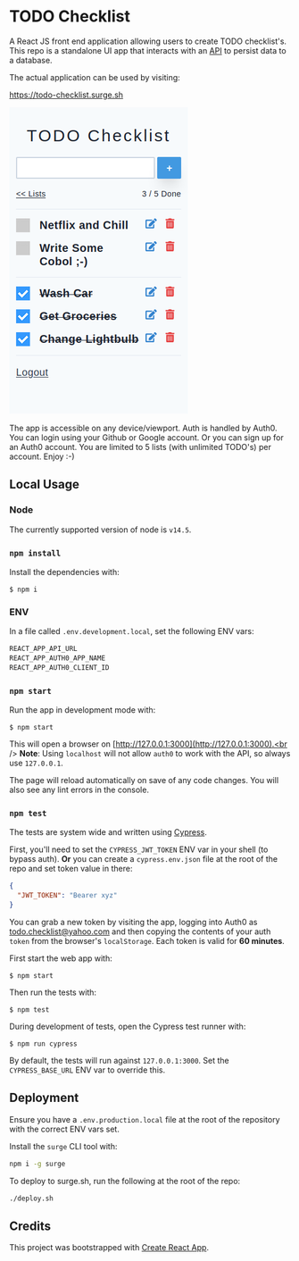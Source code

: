 # TODO Checklist

A React JS front end application allowing users to create TODO checklist's. This repo is a standalone UI app that interacts with an [API](https://github.com/michaeltelford/todo_api) to persist data to a database.

The actual application can be used by visiting:

https://todo-checklist.surge.sh

![iPhone 5 SE](https://github.com/michaeltelford/todo/raw/assets/assets/TODO.png)

The app is accessible on any device/viewport. Auth is handled by Auth0. You can login using your Github or Google account. Or you can sign up for an Auth0 account. You are limited to 5 lists (with unlimited TODO's) per account. Enjoy :-)

## Local Usage

### Node

The currently supported version of node is `v14.5`.

### `npm install`

Install the dependencies with:

    $ npm i

### ENV

In a file called `.env.development.local`, set the following ENV vars:

```sh
REACT_APP_API_URL
REACT_APP_AUTH0_APP_NAME
REACT_APP_AUTH0_CLIENT_ID
```

### `npm start`

Run the app in development mode with:

    $ npm start

This will open a browser on [http://127.0.0.1:3000](http://127.0.0.1:3000).<br />
**Note**: Using `localhost` will not allow `auth0` to work with the API, so always use `127.0.0.1`.

The page will reload automatically on save of any code changes. You will also see any lint errors in the console.

### `npm test`

The tests are system wide and written using [Cypress](https://cypress.io).

First, you'll need to set the `CYPRESS_JWT_TOKEN` ENV var in your shell (to bypass auth). **Or** you can create a `cypress.env.json` file at the root of the repo and set token value in there:

```json
{
  "JWT_TOKEN": "Bearer xyz"
}
```

You can grab a new token by visiting the app, logging into Auth0 as todo.checklist@yahoo.com and then copying the contents of your auth `token` from the browser's `localStorage`. Each token is valid for **60 minutes**.

First start the web app with:

    $ npm start

Then run the tests with:

    $ npm test

During development of tests, open the Cypress test runner with:

    $ npm run cypress

By default, the tests will run against `127.0.0.1:3000`. Set the `CYPRESS_BASE_URL` ENV var to override this.

## Deployment

Ensure you have a `.env.production.local` file at the root of the repository with the correct ENV vars set.

Install the `surge` CLI tool with:

```sh
npm i -g surge
```

To deploy to surge.sh, run the following at the root of the repo:

```sh
./deploy.sh
```

## Credits

This project was bootstrapped with [Create React App](https://github.com/facebook/create-react-app).
